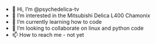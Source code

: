 - 👋 Hi, I’m @psychedelica-tv
- 👀 I’m interested in the Mitsubishi Delica L400 Chamonix
- 🌱 I’m currently learning how to code
- 💞️ I’m looking to collaborate on linux and python code
- 📫 How to reach me - not yet

<!---
psychedelica-tv/psychedelica-tv is a ✨ special ✨ repository because its `README.md` (this file) appears on your GitHub profile.
You can click the Preview link to take a look at your changes.
--->

